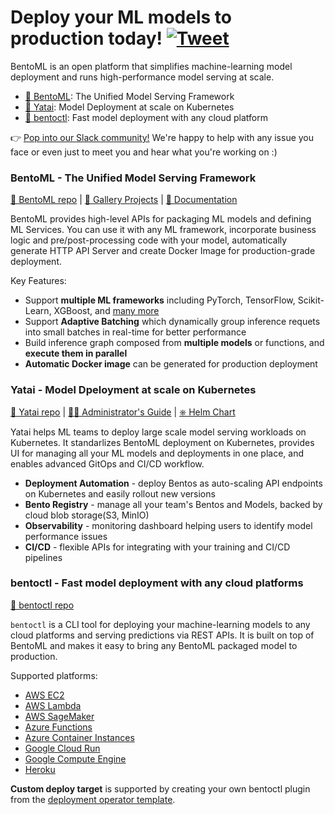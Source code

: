 # Deploy your ML models to production today!  [![Tweet](https://img.shields.io/twitter/url/http/shields.io.svg?style=social)](https://twitter.com/intent/tweet?text=BentoML:%20The%20Unified%20Model%20Serving%20Framework%20&url=https://github.com/bentoml&via=bentomlai&hashtags=mlops,bentoml)


BentoML is an open platform that simplifies machine-learning model deployment and runs high-performance model serving at scale.

- [🍱 BentoML](https://github.com/bentoml/BentoML): The Unified Model Serving Framework
- [🦄️ Yatai](https://github.com/bentoml/Yatai): Model Deployment at scale on Kubernetes
- [🚀 bentoctl](https://github.com/bentoml/bentoctl): Fast model deployment with any cloud platform

👉 [Pop into our Slack community!](https://join.slack.bentoml.org) We're happy to help with any issue you face or even just to meet you and hear what you're working on :)

### BentoML - The Unified Model Serving Framework

[🍱 BentoML repo](https://github.com/bentoml/BentoML) | [🎨 Gallery Projects](https://github.com/bentoml/gallery) | [📖 Documentation](http://docs.bentoml.org)


BentoML provides high-level APIs for packaging ML models and defining ML Services. You can use it with any ML framework, incorporate business logic and pre/post-processing code with your model, automatically generate HTTP API Server and create Docker Image for production-grade deployment.

Key Features:
* Support **multiple ML frameworks** including PyTorch, TensorFlow, Scikit-Learn, XGBoost, and [many more](https://docs.bentoml.org/en/latest/frameworks/index.html)
* Support **Adaptive Batching** which dynamically group inference requets into small batches in real-time for better performance
* Build inference graph composed from **multiple models** or functions, and **execute them in parallel**
* **Automatic Docker image** can be generated for production deployment


### Yatai - Model Dpeloyment at scale on Kubernetes

[🦄️ Yatai repo](https://github.com/bentoml/yatai) | [👩‍🚀 Administrator's Guide](https://github.com/bentoml/yatai/blob/main/docs/admin-guide.md) | [⎈ Helm Chart](https://github.com/bentoml/yatai-chart)

Yatai helps ML teams to deploy large scale model serving workloads on Kubernetes. It standarlizes BentoML deployment on Kubernetes,
provides UI for managing all your ML models and deployments in one place, and enables advanced GitOps and CI/CD workflow.

* **Deployment Automation** - deploy Bentos as auto-scaling API endpoints on Kubernetes and easily rollout new versions
* **Bento Registry** - manage all your team's Bentos and Models, backed by cloud blob storage(S3, MinIO)
* **Observability** - monitoring dashboard helping users to identify model performance issues
* **CI/CD** - flexible APIs for integrating with your training and CI/CD pipelines


### bentoctl - Fast model deployment with any cloud platforms

[🚀 bentoctl repo](https://github.com/bentoml/bentoctl)

`bentoctl` is a CLI tool for deploying your machine-learning models to any cloud platforms and serving predictions via REST APIs. 
It is built on top of BentoML and makes it easy to bring any BentoML packaged model to production.

Supported platforms:
* [AWS EC2](https://github.com/bentoml/aws-ec2-deploy)
* [AWS Lambda](https://github.com/bentoml/aws-lambda-deploy)
* [AWS SageMaker](https://github.com/bentoml/aws-sagemaker-deploy)
* [Azure Functions](https://github.com/bentoml/azure-functions-deploy)
* [Azure Container Instances](https://github.com/bentoml/azure-container-instances-deploy)
* [Google Cloud Run](https://github.com/bentoml/google-cloud-run-deploy)
* [Google Compute Engine](https://github.com/bentoml/google-compute-engine-deploy)
* [Heroku](https://github.com/bentoml/heroku-deploy)

**Custom deploy target** is supported by creating your own bentoctl plugin from the [deployment operator template](https://github.com/bentoml/bentoctl-operator-template).
